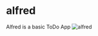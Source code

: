 # alfred
Alfred is a basic ToDo App
![alfred](https://user-images.githubusercontent.com/77449139/205637772-761707cc-1571-4263-b0b0-5f0f6f3146a3.png)
